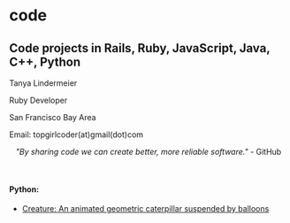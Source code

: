 # code
<h2>Code projects in Rails, Ruby, JavaScript, Java, C++, Python</h2>
<p>Tanya Lindermeier</p>
<p>Ruby Developer</p> 
<p>San Francisco Bay Area</p> 
<p>Email: topgirlcoder(at)gmail(dot)com

<p style="text-align: center"><i>"By sharing code we can create better, more reliable software."</i> - GitHub</p><br> 

<h4>Python:</h4>
<ul>
	<li><a href="python/creature.py">Creature: An animated geometric caterpillar suspended by balloons</a></li>
</ul>